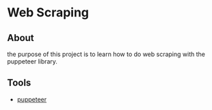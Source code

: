# Web Scraping

## About
the purpose of this project is to learn how to do web scraping with the puppeteer library.

## Tools
- [puppeteer](https://pptr.dev/)
